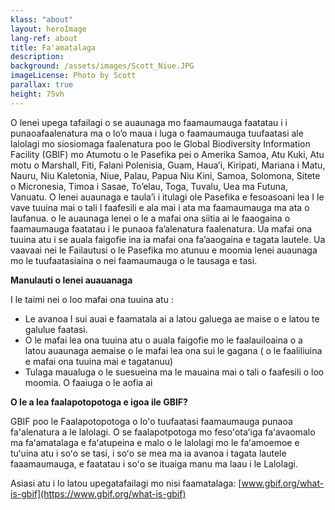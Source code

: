 ```yaml
---
klass: "about"
layout: heroImage
lang-ref: about
title: Fa'amatalaga
description: 
background: /assets/images/Scott_Niue.JPG
imageLicense: Photo by Scott
parallax: true
height: 75vh
---
```

O lenei upega tafailagi o se auaunaga mo faamaumauga faatatau i i punaoafaalenatura ma o lo’o maua i luga o faamaumauga tuufaatasi ale lalolagi mo siosiomaga faalenatura poo le Global Biodiversity Information Facility (GBIF) mo Atumotu o le Pasefika pei o Amerika Samoa, Atu Kuki, Atu motu o Marshall, Fiti, Falani Polenisia, Guam, Haua’i, Kiripati, Mariana i Matu, Nauru, Niu Kaletonia, Niue, Palau, Papua Niu Kini, Samoa, Solomona, Sitete o Micronesia, Timoa i Sasae, To’elau, Toga, Tuvalu, Uea ma Futuna, Vanuatu.
O lenei auaunaga e taula’i  i itulagi ole Pasefika e fesoasoani lea I le vave tuuina mai o tali I faafesili e ala  mai i ata ma faamaumauga ma ata o laufanua. o le auaunaga lenei o le a mafai ona siitia ai le faaogaina o faamaumauga faatatau i le punaoa fa’alenatura faalenatura. Ua mafai ona tuuina atu i se auala faigofie ina ia mafai ona fa’aaogaina e tagata lautele. Ua vaavaai nei le Failautusi o le Pasefika mo atunuu e moomia lenei auaunaga mo le tuufaatasiaina o nei faamaumauga o le tausaga e tasi.

**Manulauti o lenei auauanaga**

I le taimi nei o loo mafai ona tuuina atu :

* Le avanoa I sui auai e faamatala ai a latou galuega ae maise  o e latou te galulue faatasi.
* O le mafai lea ona tuuina atu o auala faigofie mo le faalauiloaina o a latou auaunaga aemaise o le mafai lea ona sui le gagana ( o le faaliliuina e mafai ona tuuina mai e tagatanuu)
* Tulaga maualuga o le suesueina ma le mauaina mai o tali o faafesili o loo moomia. O faaiuga o le aofia ai 

**O le a lea faalapotopotoga e igoa ile GBIF?**

GBIF poo le Faalapotopotoga o lo'o tuufaatasi faamaumauga punaoa fa'alenatura a le lalolagi. O se faalapotpotoga mo fesoʻotaʻiga faʻavaomalo ma faʻamatalaga e faʻatupeina e malo o le lalolagi mo le faʻamoemoe e tuʻuina atu i soʻo se tasi, i soʻo se mea ma ia avanoa i tagata lautele faaamaumauga, e faatatau i soʻo se ituaiga manu ma laau i le Lalolagi.

Asiasi atu i lo latou upegatafailagi mo nisi faamatalaga: [www.gbif.org/what-is-gbif](https://www.gbif.org/what-is-gbif)


